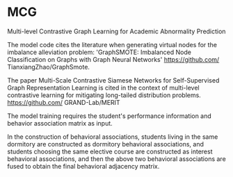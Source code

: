 # MCG
Multi-level Contrastive Graph Learning for Academic Abnormality Prediction

The model code cites the literature when generating virtual nodes for the imbalance alleviation problem: 'GraphSMOTE: Imbalanced Node Classification on Graphs with Graph Neural Networks' https://github.com/ TianxiangZhao/GraphSmote.

The paper Multi-Scale Contrastive Siamese Networks for Self-Supervised Graph Representation Learning is cited in the context of multi-level contrastive learning for mitigating long-tailed distribution problems. https://github.com/ GRAND-Lab/MERIT

The model training requires the student's performance information and behavior association matrix as input.

In the construction of behavioral associations, students living in the same dormitory are constructed as dormitory behavioral associations, and students choosing the same elective course are constructed as interest behavioral associations, and then the above two behavioral associations are fused to obtain the final behavioral adjacency matrix.
